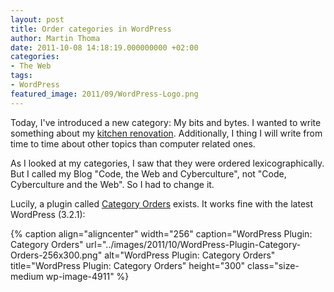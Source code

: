 ```yaml
---
layout: post
title: Order categories in WordPress
author: Martin Thoma
date: 2011-10-08 14:18:19.000000000 +02:00
categories:
- The Web
tags:
- WordPress
featured_image: 2011/09/WordPress-Logo.png
---
```

Today, I've introduced a new category: My bits and bytes. I wanted to write something about my <a href="http://martin-thoma.com/kitchen-renovation-part-1/">kitchen renovation</a>. Additionally, I thing I will write from time to time about other topics than computer related ones.

As I looked at my categories, I saw that they were ordered lexicographically. But I called my Blog "Code, the Web and Cyberculture", not "Code, Cyberculture and the Web". So I had to change it.

Lucily, a plugin called <a href="http://wordpress.org/extend/plugins/order-categories/">Category Orders</a> exists. It works fine with the latest WordPress (3.2.1):

{% caption align="aligncenter" width="256" caption="WordPress Plugin: Category Orders" url="../images/2011/10/WordPress-Plugin-Category-Orders-256x300.png" alt="WordPress Plugin: Category Orders" title="WordPress Plugin: Category Orders" height="300" class="size-medium wp-image-4911" %}
